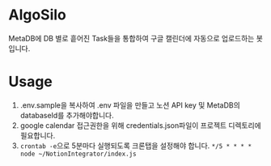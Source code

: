# AlgoSilo
MetaDB에 DB 별로 흩어진 Task들을 통합하여 구글 캘린더에 자동으로 업로드하는 봇입니다.

# Usage
1. .env.sample을 복사하여 .env 파일을 만들고 노션 API key 및 MetaDB의 databaseId를 추가해야합니다.
1. google calendar 접근권한을 위해 credentials.json파일이 프로젝트 디렉토리에 필요합니다.
1. `crontab -e`으로 5분마다 실행되도록 크론탭을 설정해야 합니다.
`*/5 * * * * node ~/NotionIntegrator/index.js`